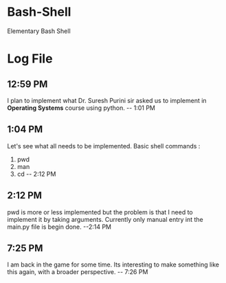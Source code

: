 # Bash-Shell
Elementary Bash Shell

# Log File
## 12:59 PM

I plan to implement what Dr. Suresh Purini sir asked us to implement in **Operating Systems** course using python.
-- 1:01 PM

## 1:04 PM

Let's see what all needs to be implemented. 
Basic shell commands :
1. pwd
2. man
3. cd
-- 2:12 PM

## 2:12 PM

pwd is more or less implemented but the problem is that I need to implement it by taking arguments. Currently only manual entry
int the main.py file is begin done.
--2:14 PM

## 7:25 PM

I am back in the game for some time. Its interesting to make something like this again, with a broader perspective.
-- 7:26 PM
